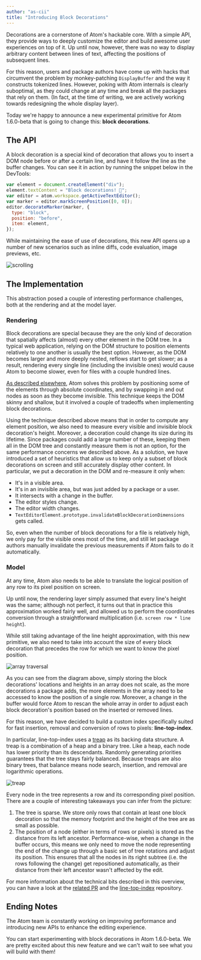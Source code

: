 ```yaml
---
author: "as-cii"
title: "Introducing Block Decorations"
---
```


Decorations are a cornerstone of Atom's hackable core. With a simple API, they provide ways to deeply customize the editor and build awesome user experiences on top of it. Up until now, however, there was no way to display arbitrary content between lines of text, affecting the positions of subsequent lines.

<!--more-->

For this reason, users and package authors have come up with hacks that circumvent the problem by monkey-patching `DisplayBuffer` and the way it constructs tokenized lines. However, poking with Atom internals is clearly suboptimal, as they could change at any time and break all the packages that rely on them. (In fact, at the time of writing, we are actively working towards redesigning the whole display layer).

Today we're happy to announce a new experimental primitive for Atom 1.6.0-beta that is going to change this: **block decorations**.

## The API

A block decoration is a special kind of decoration that allows you to insert a DOM node before or after a certain line, and have it follow the line as the buffer changes. You can see it in action by running the snippet below in the DevTools:

```js
var element = document.createElement("div");
element.textContent = "Block decorations! 🐲";
var editor = atom.workspace.getActiveTextEditor();
var marker = editor.markScreenPosition([0, 0]);
editor.decorateMarker(marker, {
  type: "block",
  position: "before",
  item: element,
});
```

While maintaining the ease of use of decorations, this new API opens up a number of new scenarios such as inline diffs, code evaluation, image previews, etc.

![scrolling](https://cloud.githubusercontent.com/assets/482957/12779421/2d010e22-ca68-11e5-9ffd-23d87ce42422.gif)

## The Implementation

This abstraction posed a couple of interesting performance challenges, both at the rendering and at the model layer.

### Rendering

Block decorations are special because they are the only kind of decoration that spatially affects (almost) every other element in the DOM tree. In a typical web application, relying on the DOM structure to position elements relatively to one another is usually the best option. However, as the DOM becomes larger and more deeply nested, reflows start to get slower; as a result, rendering every single line (including the invisible ones) would cause Atom to become slower, even for files with a couple hundred lines.

[As described elsewhere](/blog/2015/06/24/rendering-improvements), Atom solves this problem by positioning some of the elements through absolute coordinates, and by swapping in and out nodes as soon as they become invisible. This technique keeps the DOM skinny and shallow, but it involved a couple of tradeoffs when implementing block decorations.

Using the technique described above means that in order to compute any element position, we also need to measure every visible and invisible block decoration's height. Moreover, a decoration could change its size during its lifetime. Since packages could add a large number of these, keeping them all in the DOM tree and constantly measure them is not an option, for the same performance concerns we described above. As a solution, we have introduced a set of heuristics that allow us to keep only a subset of block decorations on screen and still accurately display other content. In particular, we put a decoration in the DOM and re-measure it only when:

- It's in a visible area.
- It's in an invisible area, but was just added by a package or a user.
- It intersects with a change in the buffer.
- The editor styles change.
- The editor width changes.
- `TextEditorElement.prototype.invalidateBlockDecorationDimensions` gets called.

So, even when the number of block decorations for a file is relatively high, we only pay for the visible ones most of the time, and still let package authors manually invalidate the previous measurements if Atom fails to do it automatically.

### Model

At any time, Atom also needs to be able to translate the logical position of any row to its pixel position on screen.

Up until now, the rendering layer simply assumed that every line's height was the same; although not perfect, it turns out that in practice this approximation worked fairly well, and allowed us to perform the coordinates conversion through a straightforward multiplication (i.e. `screen row * line height`).

While still taking advantage of the line height approximation, with this new primitive, we also need to take into account the size of every block decoration that precedes the row for which we want to know the pixel position.

![array traversal](https://cloud.githubusercontent.com/assets/482957/12779934/41ccf0ca-ca6b-11e5-85c7-2e5a8510810d.gif)

As you can see from the diagram above, simply storing the block decorations' locations and heights in an array does not scale, as the more decorations a package adds, the more elements in the array need to be accessed to know the position of a single row. Moreover, a change in the buffer would force Atom to rescan the whole array in order to adjust each block decoration's position based on the inserted or removed lines.

For this reason, we have decided to build a custom index specifically suited for fast insertion, removal and conversion of rows to pixels: **line-top-index**.

In particular, line-top-index uses a [treap](https://en.wikipedia.org/wiki/Treap) as its backing data structure. A treap is a combination of a heap and a binary tree. Like a heap, each node has lower priority than its descendants. Randomly generating priorities guarantees that the tree stays fairly balanced. Because treaps are also binary trees, that balance means node search, insertion, and removal are logarithmic operations.

![treap](https://cloud.githubusercontent.com/assets/482957/12704155/a6644952-c854-11e5-966d-05b2ebf3d070.png)

Every node in the tree represents a row and its corresponding pixel position. There are a couple of interesting takeaways you can infer from the picture:

1. The tree is sparse. We store only rows that contain at least one block decoration so that the memory footprint and the height of the tree are as small as possible.
2. The position of a node (either in terms of rows or pixels) is stored as the distance from its left ancestor. Performance-wise, when a change in the buffer occurs, this means we only need to move the node representing the end of the change up through a basic set of tree rotations and adjust its position. This ensures that all the nodes in its right subtree (i.e. the rows following the change) get repositioned automatically, as their distance from their left ancestor wasn't affected by the edit.

For more information about the technical bits described in this overview, you can have a look at the [related PR](https://github.com/atom/atom/pull/9930) and the [line-top-index](https://github.com/atom/line-top-index) repository.

## Ending Notes

The Atom team is constantly working on improving performance and introducing new APIs to enhance the editing experience.

You can start experimenting with block decorations in Atom 1.6.0-beta. We are pretty excited about this new feature and we can't wait to see what you will build with them!
